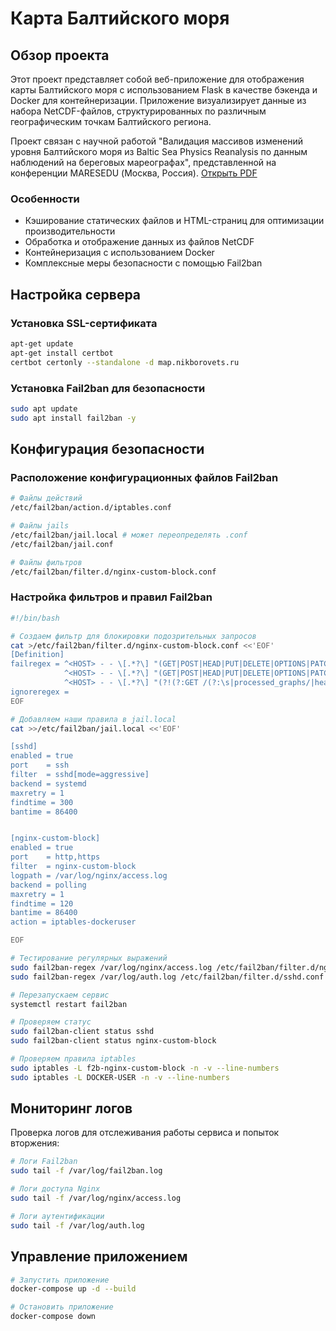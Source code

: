 # Карта Балтийского моря

## Обзор проекта

Этот проект представляет собой веб-приложение для отображения карты Балтийского моря с использованием Flask в качестве бэкенда и Docker для контейнеризации. Приложение визуализирует данные из набора NetCDF-файлов, структурированных по различным географическим точкам Балтийского региона.

Проект связан с научной работой "Валидация массивов изменений уровня Балтийского моря из Baltic Sea Physics Reanalysis по данным наблюдений на береговых мареографах", представленной на конференции MARESEDU (Москва, Россия). [Открыть PDF](https://nikborovets.github.io/data/Borovets_theses_maresedu.pdf)

### Особенности
- Кэширование статических файлов и HTML-страниц для оптимизации производительности
- Обработка и отображение данных из файлов NetCDF
- Контейнеризация с использованием Docker
- Комплексные меры безопасности с помощью Fail2ban

## Настройка сервера

### Установка SSL-сертификата
```bash
apt-get update
apt-get install certbot
certbot certonly --standalone -d map.nikborovets.ru
```

### Установка Fail2ban для безопасности
```bash
sudo apt update
sudo apt install fail2ban -y
```

## Конфигурация безопасности

### Расположение конфигурационных файлов Fail2ban
```bash
# Файлы действий
/etc/fail2ban/action.d/iptables.conf

# Файлы jails
/etc/fail2ban/jail.local # может переопределять .conf
/etc/fail2ban/jail.conf

# Файлы фильтров
/etc/fail2ban/filter.d/nginx-custom-block.conf
```

### Настройка фильтров и правил Fail2ban

```bash
#!/bin/bash

# Создаем фильтр для блокировки подозрительных запросов
cat >/etc/fail2ban/filter.d/nginx-custom-block.conf <<'EOF'
[Definition]
failregex = ^<HOST> - - \[.*?\] "(GET|POST|HEAD|PUT|DELETE|OPTIONS|PATCH) (/(?:.*\.(env|bak|old|dev|local|config|git|aws|ini|json|yml|yaml)|.*\.\.\/.*|.*\.git/config.*|.*composer\.lock.*|.*package-lock\.json.*|.*docker-compose.*|.*credentials.*|.*htaccess.*)) HTTP/1.[01]" (301|400|403|404|500|502|503|504)
            ^<HOST> - - \[.*?\] "(GET|POST|HEAD|PUT|DELETE|OPTIONS|PATCH) [^"]+" (400|403|404) .* "-" "((python-requests|curl|l9explore|dirbuster|nikto|Go-http-client|Wget|bot|scanner)[^"]*)"
            ^<HOST> - - \[.*?\] "(?!(?:GET /(?:\s|processed_graphs/|health\s)))[^"]+"
ignoreregex =
EOF

# Добавляем наши правила в jail.local
cat >>/etc/fail2ban/jail.local <<'EOF'

[sshd]
enabled = true
port    = ssh
filter  = sshd[mode=aggressive]
backend = systemd
maxretry = 1
findtime = 300
bantime = 86400


[nginx-custom-block]
enabled = true
port    = http,https
filter  = nginx-custom-block
logpath = /var/log/nginx/access.log
backend = polling
maxretry = 1
findtime = 120
bantime = 86400
action = iptables-dockeruser

EOF

# Тестирование регулярных выражений
sudo fail2ban-regex /var/log/nginx/access.log /etc/fail2ban/filter.d/nginx-custom-block.conf --print-all-matched
sudo fail2ban-regex /var/log/auth.log /etc/fail2ban/filter.d/sshd.conf

# Перезапускаем сервис
systemctl restart fail2ban

# Проверяем статус
sudo fail2ban-client status sshd
sudo fail2ban-client status nginx-custom-block

# Проверяем правила iptables
sudo iptables -L f2b-nginx-custom-block -n -v --line-numbers
sudo iptables -L DOCKER-USER -n -v --line-numbers
```

## Мониторинг логов

Проверка логов для отслеживания работы сервиса и попыток вторжения:

```bash
# Логи Fail2ban
sudo tail -f /var/log/fail2ban.log

# Логи доступа Nginx
sudo tail -f /var/log/nginx/access.log

# Логи аутентификации
sudo tail -f /var/log/auth.log
```

## Управление приложением

```bash
# Запустить приложение
docker-compose up -d --build

# Остановить приложение
docker-compose down
```